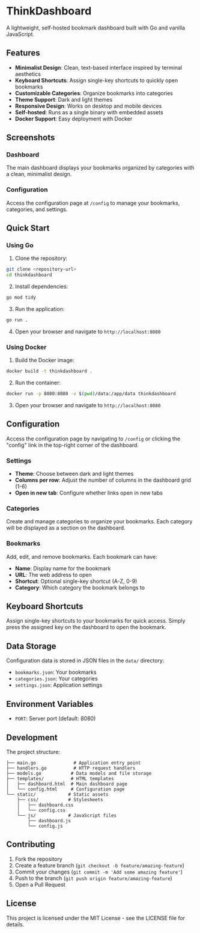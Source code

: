 # ThinkDashboard

A lightweight, self-hosted bookmark dashboard built with Go and vanilla JavaScript.

## Features

- **Minimalist Design**: Clean, text-based interface inspired by terminal aesthetics
- **Keyboard Shortcuts**: Assign single-key shortcuts to quickly open bookmarks
- **Customizable Categories**: Organize bookmarks into categories
- **Theme Support**: Dark and light themes
- **Responsive Design**: Works on desktop and mobile devices
- **Self-hosted**: Runs as a single binary with embedded assets
- **Docker Support**: Easy deployment with Docker

## Screenshots

### Dashboard
The main dashboard displays your bookmarks organized by categories with a clean, minimalist design.

### Configuration
Access the configuration page at `/config` to manage your bookmarks, categories, and settings.

## Quick Start

### Using Go

1. Clone the repository:
```bash
git clone <repository-url>
cd thinkdashboard
```

2. Install dependencies:
```bash
go mod tidy
```

3. Run the application:
```bash
go run .
```

4. Open your browser and navigate to `http://localhost:8080`

### Using Docker

1. Build the Docker image:
```bash
docker build -t thinkdashboard .
```

2. Run the container:
```bash
docker run -p 8080:8080 -v $(pwd)/data:/app/data thinkdashboard
```

3. Open your browser and navigate to `http://localhost:8080`

## Configuration

Access the configuration page by navigating to `/config` or clicking the "config" link in the top-right corner of the dashboard.

### Settings

- **Theme**: Choose between dark and light themes
- **Columns per row**: Adjust the number of columns in the dashboard grid (1-6)
- **Open in new tab**: Configure whether links open in new tabs

### Categories

Create and manage categories to organize your bookmarks. Each category will be displayed as a section on the dashboard.

### Bookmarks

Add, edit, and remove bookmarks. Each bookmark can have:
- **Name**: Display name for the bookmark
- **URL**: The web address to open
- **Shortcut**: Optional single-key shortcut (A-Z, 0-9)
- **Category**: Which category the bookmark belongs to

## Keyboard Shortcuts

Assign single-key shortcuts to your bookmarks for quick access. Simply press the assigned key on the dashboard to open the bookmark.

## Data Storage

Configuration data is stored in JSON files in the `data/` directory:
- `bookmarks.json`: Your bookmarks
- `categories.json`: Your categories
- `settings.json`: Application settings

## Environment Variables

- `PORT`: Server port (default: 8080)

## Development

The project structure:
```
├── main.go              # Application entry point
├── handlers.go          # HTTP request handlers
├── models.go           # Data models and file storage
├── templates/          # HTML templates
│   ├── dashboard.html  # Main dashboard page
│   └── config.html     # Configuration page
└── static/            # Static assets
    ├── css/           # Stylesheets
    │   ├── dashboard.css
    │   └── config.css
    └── js/            # JavaScript files
        ├── dashboard.js
        └── config.js
```

## Contributing

1. Fork the repository
2. Create a feature branch (`git checkout -b feature/amazing-feature`)
3. Commit your changes (`git commit -m 'Add some amazing feature'`)
4. Push to the branch (`git push origin feature/amazing-feature`)
5. Open a Pull Request

## License

This project is licensed under the MIT License - see the LICENSE file for details.